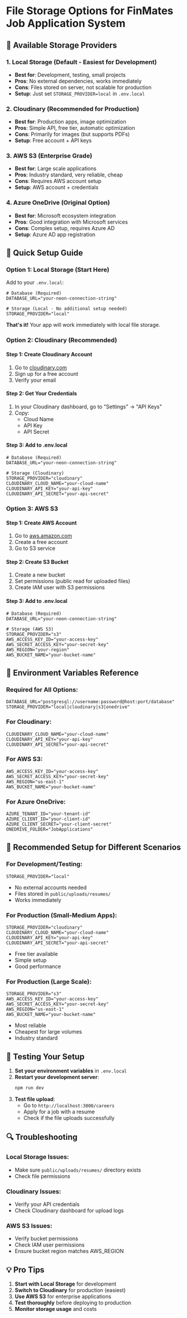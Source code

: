 # File Storage Options for FinMates Job Application System

## 🎯 Available Storage Providers

### 1. **Local Storage** (Default - Easiest for Development)
- **Best for**: Development, testing, small projects
- **Pros**: No external dependencies, works immediately
- **Cons**: Files stored on server, not scalable for production
- **Setup**: Just set `STORAGE_PROVIDER=local` in `.env.local`

### 2. **Cloudinary** (Recommended for Production)
- **Best for**: Production apps, image optimization
- **Pros**: Simple API, free tier, automatic optimization
- **Cons**: Primarily for images (but supports PDFs)
- **Setup**: Free account + API keys

### 3. **AWS S3** (Enterprise Grade)
- **Best for**: Large scale applications
- **Pros**: Industry standard, very reliable, cheap
- **Cons**: Requires AWS account setup
- **Setup**: AWS account + credentials

### 4. **Azure OneDrive** (Original Option)
- **Best for**: Microsoft ecosystem integration
- **Pros**: Good integration with Microsoft services
- **Cons**: Complex setup, requires Azure AD
- **Setup**: Azure AD app registration

## 🚀 Quick Setup Guide

### Option 1: Local Storage (Start Here)

Add to your `.env.local`:
```env
# Database (Required)
DATABASE_URL="your-neon-connection-string"

# Storage (Local - No additional setup needed)
STORAGE_PROVIDER="local"
```

**That's it!** Your app will work immediately with local file storage.

### Option 2: Cloudinary (Recommended)

#### Step 1: Create Cloudinary Account
1. Go to [cloudinary.com](https://cloudinary.com)
2. Sign up for a free account
3. Verify your email

#### Step 2: Get Your Credentials
1. In your Cloudinary dashboard, go to "Settings" → "API Keys"
2. Copy:
   - Cloud Name
   - API Key
   - API Secret

#### Step 3: Add to .env.local
```env
# Database (Required)
DATABASE_URL="your-neon-connection-string"

# Storage (Cloudinary)
STORAGE_PROVIDER="cloudinary"
CLOUDINARY_CLOUD_NAME="your-cloud-name"
CLOUDINARY_API_KEY="your-api-key"
CLOUDINARY_API_SECRET="your-api-secret"
```

### Option 3: AWS S3

#### Step 1: Create AWS Account
1. Go to [aws.amazon.com](https://aws.amazon.com)
2. Create a free account
3. Go to S3 service

#### Step 2: Create S3 Bucket
1. Create a new bucket
2. Set permissions (public read for uploaded files)
3. Create IAM user with S3 permissions

#### Step 3: Add to .env.local
```env
# Database (Required)
DATABASE_URL="your-neon-connection-string"

# Storage (AWS S3)
STORAGE_PROVIDER="s3"
AWS_ACCESS_KEY_ID="your-access-key"
AWS_SECRET_ACCESS_KEY="your-secret-key"
AWS_REGION="your-region"
AWS_BUCKET_NAME="your-bucket-name"
```

## 🔧 Environment Variables Reference

### Required for All Options:
```env
DATABASE_URL="postgresql://username:password@host:port/database"
STORAGE_PROVIDER="local|cloudinary|s3|onedrive"
```

### For Cloudinary:
```env
CLOUDINARY_CLOUD_NAME="your-cloud-name"
CLOUDINARY_API_KEY="your-api-key"
CLOUDINARY_API_SECRET="your-api-secret"
```

### For AWS S3:
```env
AWS_ACCESS_KEY_ID="your-access-key"
AWS_SECRET_ACCESS_KEY="your-secret-key"
AWS_REGION="us-east-1"
AWS_BUCKET_NAME="your-bucket-name"
```

### For Azure OneDrive:
```env
AZURE_TENANT_ID="your-tenant-id"
AZURE_CLIENT_ID="your-client-id"
AZURE_CLIENT_SECRET="your-client-secret"
ONEDRIVE_FOLDER="JobApplications"
```

## 🎯 Recommended Setup for Different Scenarios

### **For Development/Testing:**
```env
STORAGE_PROVIDER="local"
```
- No external accounts needed
- Files stored in `public/uploads/resumes/`
- Works immediately

### **For Production (Small-Medium Apps):**
```env
STORAGE_PROVIDER="cloudinary"
CLOUDINARY_CLOUD_NAME="your-cloud-name"
CLOUDINARY_API_KEY="your-api-key"
CLOUDINARY_API_SECRET="your-api-secret"
```
- Free tier available
- Simple setup
- Good performance

### **For Production (Large Scale):**
```env
STORAGE_PROVIDER="s3"
AWS_ACCESS_KEY_ID="your-access-key"
AWS_SECRET_ACCESS_KEY="your-secret-key"
AWS_REGION="us-east-1"
AWS_BUCKET_NAME="your-bucket-name"
```
- Most reliable
- Cheapest for large volumes
- Industry standard

## 🚀 Testing Your Setup

1. **Set your environment variables** in `.env.local`
2. **Restart your development server**:
   ```bash
   npm run dev
   ```
3. **Test file upload**:
   - Go to `http://localhost:3000/careers`
   - Apply for a job with a resume
   - Check if the file uploads successfully

## 🔍 Troubleshooting

### Local Storage Issues:
- Make sure `public/uploads/resumes/` directory exists
- Check file permissions

### Cloudinary Issues:
- Verify your API credentials
- Check Cloudinary dashboard for upload logs

### AWS S3 Issues:
- Verify bucket permissions
- Check IAM user permissions
- Ensure bucket region matches AWS_REGION

## 💡 Pro Tips

1. **Start with Local Storage** for development
2. **Switch to Cloudinary** for production (easiest)
3. **Use AWS S3** for enterprise applications
4. **Test thoroughly** before deploying to production
5. **Monitor storage usage** and costs
